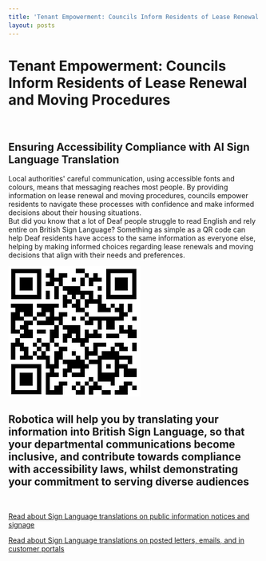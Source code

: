 ```yaml
---
title: 'Tenant Empowerment: Councils Inform Residents of Lease Renewal and Moving Procedures'
layout: posts
---
```


# Tenant Empowerment: Councils Inform Residents of Lease Renewal and Moving Procedures

![]()

## Ensuring Accessibility Compliance with AI Sign Language Translation

Local authorities' careful communication, using accessible fonts and colours, means that messaging reaches most people.  By providing information on lease renewal and moving procedures, councils empower residents to navigate these processes with confidence and make informed decisions about their housing situations.  
But did you know that a lot of Deaf people struggle to read English and rely entire on British Sign Language?
Something as simple as a QR code can help Deaf residents have access to the same information as everyone else, helping by making informed choices regarding lease renewals and moving decisions that align with their needs and preferences.

![QR Code](/posts/images/qr-contact.png)

## Robotica will help you by translating your information into British Sign Language, so that your departmental communications become inclusive, and contribute towards compliance with accessibility laws, whilst demonstrating your commitment to serving diverse audiences

<br/>

[Read about Sign Language translations on public information notices and signage](/solutions/gazette)

[Read about Sign Language translations on posted letters, emails, and in customer portals](/solutions/correspondent)
